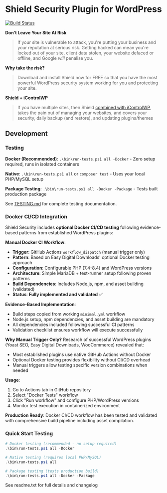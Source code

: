 
# Shield Security Plugin for WordPress

[![Build Status](https://travis-ci.org/FernleafSystems/Shield-Security-for-WordPress.svg?branch=develop)](https://travis-ci.org/FernleafSystems/Shield)


**Don't Leave Your Site At Risk**
> If your site is vulnerable to attack, you're putting your business and your reputation at serious risk. Getting hacked can mean you're locked out of your site, client data stolen, your website defaced or offline, and Google *will* penalise you.
>
**Why take the risk?**
>
> Download and install Shield now for FREE so that you have the most powerful WordPress security system working for you and protecting your site.
>
**Shield + iControlWP**
> If you have multiple sites, then Shield [combined with iControlWP](https://clk.shldscrty.com/shld8), takes the pain out of managing your websites, and covers your security, daily backup (and restore), and updating plugins/themes

## Development

### Testing

**Docker (Recommended)**: `.\bin\run-tests.ps1 all -Docker` - Zero setup required, runs in isolated containers

**Native**: `.\bin\run-tests.ps1 all` or `composer test` - Uses your local PHP/MySQL setup

**Package Testing**: `.\bin\run-tests.ps1 all -Docker -Package` - Tests built production package

See [TESTING.md](TESTING.md) for complete testing documentation.

### Docker CI/CD Integration

Shield Security includes **optional Docker CI/CD testing** following evidence-based patterns from established WordPress plugins:

**Manual Docker CI Workflow**:
- **Trigger**: GitHub Actions `workflow_dispatch` (manual trigger only)
- **Pattern**: Based on Easy Digital Downloads' optional Docker testing approach
- **Configuration**: Configurable PHP (7.4-8.4) and WordPress versions
- **Architecture**: Simple MariaDB + test-runner setup following proven patterns
- **Build Dependencies**: Includes Node.js, npm, and asset building (validated)
- **Status**: **Fully implemented and validated** ✅

**Evidence-Based Implementation**:
- Build steps copied from working `minimal.yml` workflow
- Node.js setup, npm dependencies, and asset building are mandatory
- All dependencies included following successful CI patterns
- Validation checklist ensures workflow will execute successfully

**Why Manual Trigger Only?**
Research of successful WordPress plugins (Yoast SEO, Easy Digital Downloads, WooCommerce) revealed that:
- Most established plugins use native GitHub Actions without Docker
- Optional Docker testing provides flexibility without CI/CD overhead
- Manual triggers allow testing specific version combinations when needed

**Usage**:
1. Go to Actions tab in GitHub repository
2. Select "Docker Tests" workflow
3. Click "Run workflow" and configure PHP/WordPress versions
4. Monitor test execution in containerized environment

**Production Ready**: Docker CI/CD workflow has been tested and validated with comprehensive build pipeline including asset compilation.

### Quick Start Testing

```powershell
# Docker testing (recommended - no setup required)
.\bin\run-tests.ps1 all -Docker

# Native testing (requires local PHP/MySQL)
.\bin\run-tests.ps1 all

# Package testing (tests production build)
.\bin\run-tests.ps1 all -Docker -Package
```

See readme.txt for full details and changelog